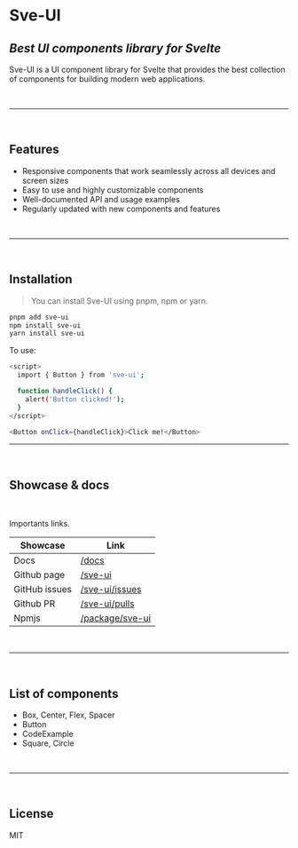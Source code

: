 # Sve-UI
## _Best UI components library for Svelte_

Sve-UI is a UI component library for Svelte that provides the best collection of components for building modern web applications.

<br />

---

<br />

## Features

- Responsive components that work seamlessly across all devices and screen sizes
- Easy to use and highly customizable components
- Well-documented API and usage examples
- Regularly updated with new components and features

<br />

---

<br />

## Installation

> You can install Sve-UI using pnpm, npm or yarn.

```sh
pnpm add sve-ui
npm install sve-ui
yarn install sve-ui
```

To use:

```sh
<script>
  import { Button } from 'sve-ui';

  function handleClick() {
    alert('Button clicked!');
  }
</script>

<Button onClick={handleClick}>Click me!</Button>
```

---

<br />

## Showcase & docs

<br />



Importants links.

| Showcase | Link |
| ------ | ------ |
| Docs | [/docs][docs] |
| Github page | [/sve-ui][Gp] |
| GitHub issues | [/sve-ui/issues][Gpi] |
| Github PR | [/sve-ui/pulls][Gppr] |
| Npmjs | [/package/sve-ui][LSjs] |

<br />

---

<br />

## List of components

- Box, Center, Flex, Spacer
- Button
- CodeExample
- Square, Circle

<br />

---

<br />

## License

MIT


   [Gp]: <https://github.com/rodriabregu/sve-ui>
   [Gpi]: <https://github.com/rodriabregu/sve-ui/issues>
   [Gppr]: <https://github.com/rodriabregu/sve-ui/pulls>
   [LSjs]: <https://www.npmjs.com/package/sve-ui>
   [docs]: <https://sveui.org/>
